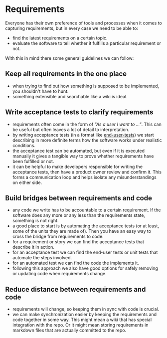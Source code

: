 Requirements
====

Everyone has their own preference of tools and processes when it comes to capturing requirements, but in every case we need to be able to:

- find the latest requirements on a certain topic.
- evaluate the software to tell whether it fulfills a particular requirement or not.

With this in mind there some general guidelines we can follow:

Keep all requirements in the one place
----

- when trying to find out how something is supposed to be implemented, you shouldn't have to hunt.
- something extensible and searchable like a wiki is ideal.

Write acceptance tests to clarify requirements
----

- requirements often come in the form of _"As a user I want to ..."_. This can be useful but often leaves a lot of detail to interpretation.
- by writing acceptance tests (in a format like [end-user-tests](../end-user-tests/README.md)) we start describing in more definite terms how the software works under realistic conditions.
- the acceptance test can be automated, but even if it is executed manually it gives a tangible way to prove whether requirements have been fulfilled or not.
- it can be helpful to make developers responsible for writing the acceptance tests, then have a product owner review and confirm it. This forms a communication loop and helps isolate any misunderstandings on either side.

Build bridges between requirements and code
----

- any code we write has to be accountable to a certain requirement. If the software does any more or any less than the requirements state, something is not right.
- a good place to start is by automating the acceptance tests (or at least, some of the units they are made of). Then you have an easy way to cross the bridge from requirements to code:
 - for a requirement or story we can find the acceptance tests that describe it in action.
 - for an acceptance test we can find the end-user tests or unit tests that automate the steps involved.
 - for an automated test we can find the code the implements it.
- following this approach we also have good options for safely removing or updating code when requirements change.

Reduce distance between requirements and code
----

- requirements will change, so keeping them in sync with code is crucial.
- we can make synchronization easier by keeping the requirements and code together in some way. This might mean a wiki that has special integration with the repo. Or it might mean storing requirements in markdown files that are actually committed to the repo.

